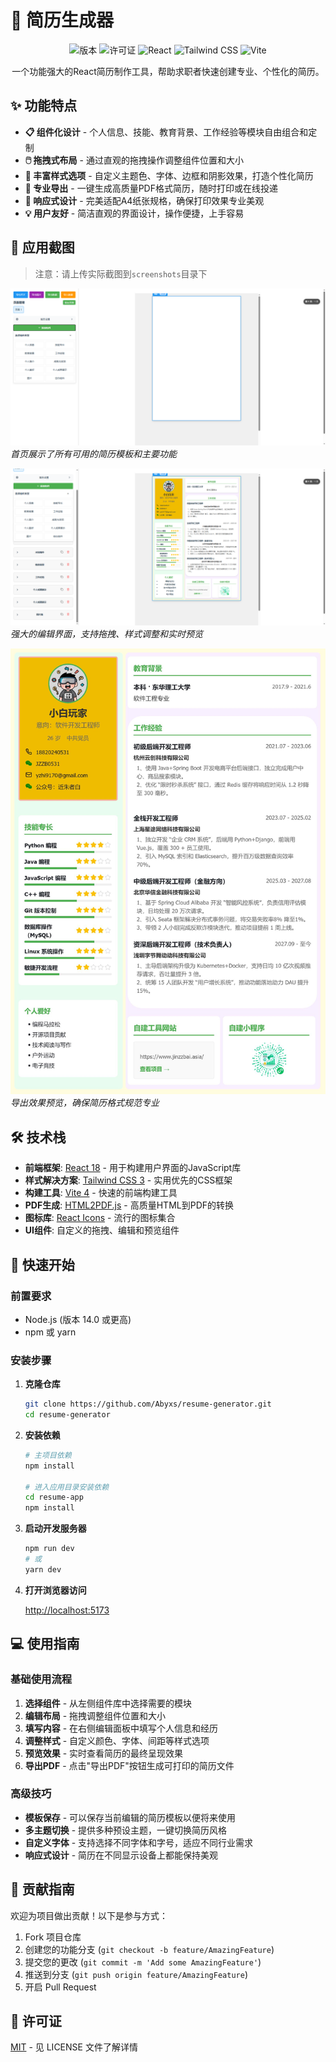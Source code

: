 # 📝 简历生成器

<div align="center">
  
![版本](https://img.shields.io/badge/版本-1.0.0-blue)
![许可证](https://img.shields.io/badge/许可证-MIT-green)
![React](https://img.shields.io/badge/React-18.2.0-61dafb)
![Tailwind CSS](https://img.shields.io/badge/Tailwind%20CSS-3.3.0-38b2ac)
![Vite](https://img.shields.io/badge/Vite-4.4.5-646cff)

</div>

<p align="center">一个功能强大的React简历制作工具，帮助求职者快速创建专业、个性化的简历。</p>

## ✨ 功能特点

- **📋 组件化设计** - 个人信息、技能、教育背景、工作经验等模块自由组合和定制
- **🖱️ 拖拽式布局** - 通过直观的拖拽操作调整组件位置和大小
- **🎨 丰富样式选项** - 自定义主题色、字体、边框和阴影效果，打造个性化简历
- **💾 专业导出** - 一键生成高质量PDF格式简历，随时打印或在线投递
- **📱 响应式设计** - 完美适配A4纸张规格，确保打印效果专业美观
- **💡 用户友好** - 简洁直观的界面设计，操作便捷，上手容易

## 📸 应用截图

> 注意：请上传实际截图到`screenshots`目录下

![首页预览](./screenshots/home.png)
*首页展示了所有可用的简历模板和主要功能*

![编辑界面](./screenshots/editor.png)
*强大的编辑界面，支持拖拽、样式调整和实时预览*

![导出预览](./screenshots/export.png)
*导出效果预览，确保简历格式规范专业*

## 🛠️ 技术栈

- **前端框架**: [React 18](https://reactjs.org/) - 用于构建用户界面的JavaScript库
- **样式解决方案**: [Tailwind CSS 3](https://tailwindcss.com/) - 实用优先的CSS框架
- **构建工具**: [Vite 4](https://vitejs.dev/) - 快速的前端构建工具
- **PDF生成**: [HTML2PDF.js](https://html2pdf.js.org/) - 高质量HTML到PDF的转换
- **图标库**: [React Icons](https://react-icons.github.io/react-icons/) - 流行的图标集合
- **UI组件**: 自定义的拖拽、编辑和预览组件

## 🚀 快速开始

### 前置要求

- Node.js (版本 14.0 或更高)
- npm 或 yarn

### 安装步骤

1. **克隆仓库**
   ```bash
   git clone https://github.com/Abyxs/resume-generator.git
   cd resume-generator
   ```

2. **安装依赖**
   ```bash
   # 主项目依赖
   npm install
   
   # 进入应用目录安装依赖
   cd resume-app
   npm install
   ```

3. **启动开发服务器**
   ```bash
   npm run dev
   # 或
   yarn dev
   ```

4. **打开浏览器访问** 
   
   [http://localhost:5173](http://localhost:5173)

## 💻 使用指南

### 基础使用流程

1. **选择组件** - 从左侧组件库中选择需要的模块
2. **编辑布局** - 拖拽调整组件位置和大小
3. **填写内容** - 在右侧编辑面板中填写个人信息和经历
4. **调整样式** - 自定义颜色、字体、间距等样式选项
5. **预览效果** - 实时查看简历的最终呈现效果
6. **导出PDF** - 点击"导出PDF"按钮生成可打印的简历文件

### 高级技巧

- **模板保存** - 可以保存当前编辑的简历模板以便将来使用
- **多主题切换** - 提供多种预设主题，一键切换简历风格
- **自定义字体** - 支持选择不同字体和字号，适应不同行业需求
- **响应式设计** - 简历在不同显示设备上都能保持美观

## 🤝 贡献指南

欢迎为项目做出贡献！以下是参与方式：

1. Fork 项目仓库
2. 创建您的功能分支 (`git checkout -b feature/AmazingFeature`)
3. 提交您的更改 (`git commit -m 'Add some AmazingFeature'`)
4. 推送到分支 (`git push origin feature/AmazingFeature`)
5. 开启 Pull Request

## 📝 许可证

[MIT](LICENSE) - 见 LICENSE 文件了解详情